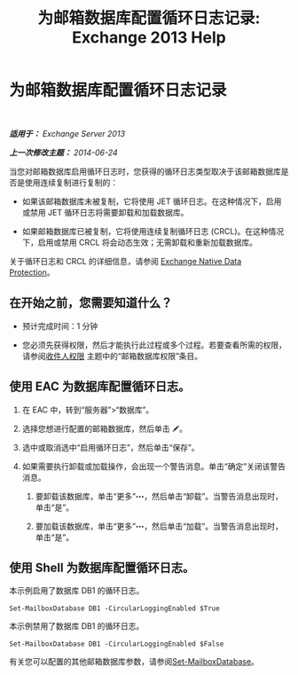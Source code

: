 ﻿---
title: '为邮箱数据库配置循环日志记录: Exchange 2013 Help'
TOCTitle: 为邮箱数据库配置循环日志记录
ms:assetid: 29cbd7cd-382b-4e0d-8368-2e49e75df2fc
ms:mtpsurl: https://technet.microsoft.com/zh-cn/library/Dn756374(v=EXCHG.150)
ms:contentKeyID: 62524848
ms.date: 01/11/2018
mtps_version: v=EXCHG.150
ms.translationtype: HT
---

# 为邮箱数据库配置循环日志记录

 

_**适用于：** Exchange Server 2013_

_**上一次修改主题：** 2014-06-24_

当您对邮箱数据库启用循环日志时，您获得的循环日志类型取决于该邮箱数据库是否是使用连续复制进行复制的：

  - 如果该邮箱数据库未被复制，它将使用 JET 循环日志。在这种情况下，启用或禁用 JET 循环日志将需要卸载和加载数据库。

  - 如果邮箱数据库已被复制，它将使用连续复制循环日志 (CRCL)。在这种情况下，启用或禁用 CRCL 将会动态生效；无需卸载和重新加载数据库。

关于循环日志和 CRCL 的详细信息，请参阅 [Exchange Native Data Protection](backup-restore-and-disaster-recovery-exchange-2013-help.md)。

## 在开始之前，您需要知道什么？

  - 预计完成时间：1 分钟

  - 您必须先获得权限，然后才能执行此过程或多个过程。若要查看所需的权限，请参阅[收件人权限](recipients-permissions-exchange-2013-help.md) 主题中的“邮箱数据库权限”条目。

## 使用 EAC 为数据库配置循环日志。

1.  在 EAC 中，转到“服务器”\>“数据库”。

2.  选择您想进行配置的邮箱数据库，然后单击 ![编辑图标](images/Bb124582.6f53ccb2-1f13-4c02-bea0-30690e6ea71d(EXCHG.150).gif "编辑图标")。

3.  选中或取消选中“启用循环日志”，然后单击“保存”。

4.  如果需要执行卸载或加载操作，会出现一个警告消息。单击“确定”关闭该警告消息。
    
    1.  要卸载该数据库，单击“更多”![更多选项图标](images/JJ150550.5381819e-3b21-4873-8714-e9b956290b28(EXCHG.150).gif "更多选项图标")，然后单击“卸载”。当警告消息出现时，单击“是”。
    
    2.  要加载该数据库，单击“更多”![更多选项图标](images/JJ150550.5381819e-3b21-4873-8714-e9b956290b28(EXCHG.150).gif "更多选项图标")，然后单击“加载”。当警告消息出现时，单击“是”。

## 使用 Shell 为数据库配置循环日志。

本示例启用了数据库 DB1 的循环日志。

    Set-MailboxDatabase DB1 -CircularLoggingEnabled $True

本示例禁用了数据库 DB1 的循环日志。

    Set-MailboxDatabase DB1 -CircularLoggingEnabled $False

有关您可以配置的其他邮箱数据库参数，请参阅[Set-MailboxDatabase](https://technet.microsoft.com/zh-cn/library/bb123971\(v=exchg.150\))。

